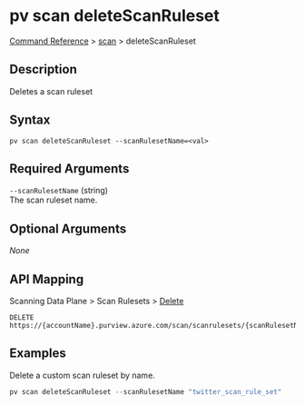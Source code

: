 # pv scan deleteScanRuleset
[Command Reference](../../../README.md#command-reference) > [scan](./main.md) > deleteScanRuleset

## Description
Deletes a scan ruleset

## Syntax
```
pv scan deleteScanRuleset --scanRulesetName=<val>
```

## Required Arguments
`--scanRulesetName` (string)  
The scan ruleset name.

## Optional Arguments
*None*

## API Mapping
Scanning Data Plane > Scan Rulesets > [Delete](https://docs.microsoft.com/en-us/rest/api/purview/scanningdataplane/scan-rulesets/delete)
```
DELETE https://{accountName}.purview.azure.com/scan/scanrulesets/{scanRulesetName}
```

## Examples
Delete a custom scan ruleset by name.
```powershell
pv scan deleteScanRuleset --scanRulesetName "twitter_scan_rule_set"
```